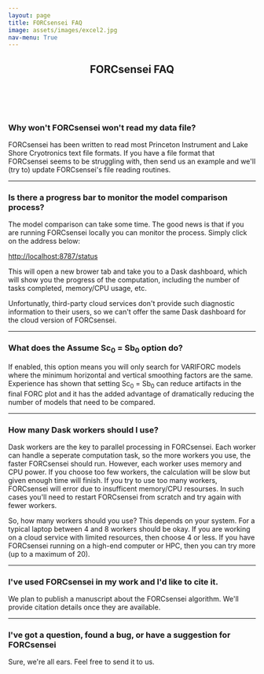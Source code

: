 ```yaml
---
layout: page
title: FORCsensei FAQ
image: assets/images/excel2.jpg
nav-menu: True
---
```



<!-- Main -->
<div id="main" class="alt">

<!-- One -->
<section id="one">
	<div class="inner">
		<header class="major">
			<h1>FORCsensei FAQ</h1>
		</header>

<!-- Content -->
<p>&nbsp;</p>
<p><h3>Why won't FORCsensei won't read my data file?</h3></p>
<p>FORCsensei has been written to read most Princeton Instrument and Lake Shore Cryotronics text file formats. If you have a file format that FORCsensei seems to be struggling with, then send us an example and we'll (try to) update FORCsensei's file reading routines.</p>
<hr />
<p><h3>Is there a progress bar to monitor the model comparison process?</h3></p>
<p>The model comparison can take some time. The good news is that if you are running FORCsensei locally you can monitor the process. Simply click on the address below:</p>
<p><a class="reference external" href="http://localhost:8787/status" target="_blank">http://localhost:8787/status</a></p>
<p>This will open a new brower tab and take you to a Dask dashboard, which will show you the progress of the computation, including the number of tasks completed, memory/CPU usage, etc.&nbsp;</p>
<p>Unfortunatly, third-party cloud services don't provide such diagnostic information to their users, so we can't offer the same Dask dashboard for the cloud version of FORCsensei.</p>
<hr />
<p><h3><a id="AssumeS">What does the Assume Sc<sub>0</sub> = Sb<sub>0</sub> option do?</a></h3></p>
<p>If enabled, this option means you will only search for VARIFORC models where the minimum horizontal and vertical smoothing factors are the same. Experience has shown that setting&nbsp;Sc<sub>0</sub> = Sb<sub>0</sub> can reduce artifacts in the final FORC plot and it has the added advantage of dramatically reducing the number of models that need to be compared.</p>
<hr />
<p><h3><a id="dask_workers">How many Dask workers should I use?</a></h3></p>
<p>Dask workers are the key to parallel processing in FORCsensei. Each worker can handle a seperate computation task, so the more workers you use, the faster FORCsensei should run. However, each worker uses memory and CPU power. If you choose too few workers, the calculation will be slow but given enough time will finish. If you try to use too many workers, FORCsensei will error due to insufficent memory/CPU resourses. In such cases you'll need to restart FORCsensei from scratch and try again with fewer workers.</p>
<p>So, how many workers should you use? This depends on your system. For a typical laptop between 4 and 8 workers should be okay. If you are working on a cloud service with limited resources, then choose 4 or less. If you have FORCsensei running on a high-end computer or HPC, then you can try more (up to a maximum of 20).</p>
<hr />
<p><h3>I've used FORCsensei in my work and I'd like to cite it.</h3></p>
<p>We plan to publish a manuscript about the FORCsensei algorithm. We'll provide citation details once they are available.</p>
<hr />
<p><h3>I've got a question, found a bug, or have a suggestion for FORCsensei</h3></p>
<p>Sure, we're all ears. Feel free to send it to us.</p>


